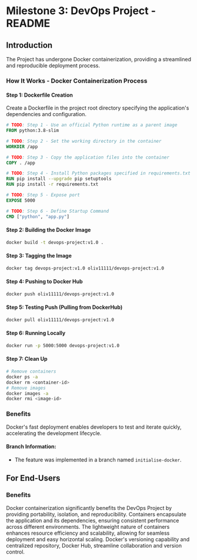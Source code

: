# Milestone 3: DevOps Project - README

## Introduction

The Project has undergone Docker containerization, providing a streamlined and reproducible deployment process. 

### How It Works - Docker Containerization Process

#### Step 1: Dockerfile Creation

Create a Dockerfile in the project root directory specifying the application's dependencies and configuration.

```Dockerfile
# TODO: Step 1 - Use an official Python runtime as a parent image
FROM python:3.8-slim

# TODO: Step 2 - Set the working directory in the container
WORKDIR /app

# TODO: Step 3 - Copy the application files into the container
COPY . /app

# TODO: Step 4 - Install Python packages specified in requirements.txt
RUN pip install --upgrade pip setuptools
RUN pip install -r requirements.txt

# TODO: Step 5 - Expose port
EXPOSE 5000

# TODO: Step 6 - Define Startup Command
CMD ["python", "app.py"]
```
#### Step 2: Building the Docker Image
```Bash
docker build -t devops-project:v1.0 .
```
#### Step 3: Tagging the Image
```Bash
docker tag devops-project:v1.0 oliv11111/devops-project:v1.0
```
#### Step 4: Pushing to Docker Hub
```Bash
docker push oliv11111/devops-project:v1.0
```
#### Step 5: Testing Push (Pulling from DockerHub)
```Bash
docker pull oliv11111/devops-project:v1.0
```
#### Step 6: Running Locally
```Bash
docker run -p 5000:5000 devops-project:v1.0
```
####  Step 7: Clean Up
```Bash
# Remove containers
docker ps -a
docker rm <container-id>
# Remove images
docker images -a
docker rmi <image-id>
```

### Benefits

Docker's fast deployment enables developers to test and iterate quickly, accelerating the development lifecycle.

#### Branch Information:

- The feature was implemented in a branch named `initialise-docker`.

## For End-Users

### Benefits

Docker containerization significantly benefits the DevOps Project by providing portability, isolation, and reproducibility. Containers encapsulate the application and its dependencies, ensuring consistent performance across different environments. The lightweight nature of containers enhances resource efficiency and scalability, allowing for seamless deployment and easy horizontal scaling. Docker's versioning capability and centralized repository, Docker Hub, streamline collaboration and version control.

